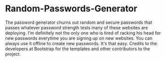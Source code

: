 # Random-Passwords-Generator
The password generator churns out random and secure passwords that passes whatever password strength tests many of these websites are deploying. I'm definitely not the only one who is tired of racking his head for new passwords everytime you are signing up on new websites.
You can always use it offline to create new passwords. It's that easy. 
Credits to the developers at Bootstrap for the templates and other contributors to the project.  
